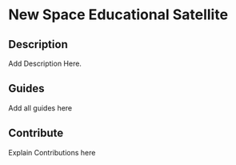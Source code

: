 # New Space Educational Satellite

## Description

Add Description Here.

## Guides 

Add all guides here

## Contribute

Explain Contributions here



